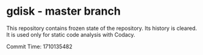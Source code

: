 # gdisk - master branch

This repository contains frozen state of the repository.
Its history is cleared. It is used only for static code
analysis with Codacy.

Commit Time: 1710135482